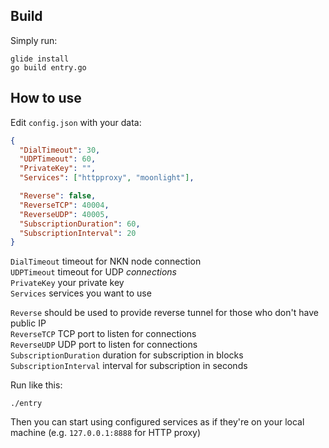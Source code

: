 ## Build
Simply run:
```shell
glide install
go build entry.go
```

## How to use
Edit `config.json` with your data:
```json
{
  "DialTimeout": 30,
  "UDPTimeout": 60,
  "PrivateKey": "",
  "Services": ["httpproxy", "moonlight"],

  "Reverse": false,
  "ReverseTCP": 40004,
  "ReverseUDP": 40005,
  "SubscriptionDuration": 60,
  "SubscriptionInterval": 20
}
```
`DialTimeout` timeout for NKN node connection  
`UDPTimeout`  timeout for UDP *connections*  
`PrivateKey` your private key  
`Services` services you want to use  

`Reverse` should be used to provide reverse tunnel for those who don't have public IP  
`ReverseTCP` TCP port to listen for connections  
`ReverseUDP` UDP port to listen for connections  
`SubscriptionDuration` duration for subscription in blocks  
`SubscriptionInterval` interval for subscription in seconds  

Run like this:
```shell
./entry
```

Then you can start using configured services as if they're on your local machine (e.g. `127.0.0.1:8888` for HTTP proxy)
